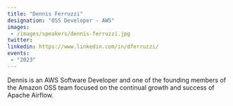 ```yaml
---
title: "Dennis Ferruzzi"
designation: "OSS Developer - AWS"
images:
 - /images/speakers/dennis-ferruzzi.jpg
twitter: 
linkedin: https://www.linkedin.com/in/dferruzzi/
events:
 - "2023"
---
```


Dennis is an AWS Software Developer and one of the founding members of the Amazon OSS team focused on the continual growth and success of Apache Airflow.